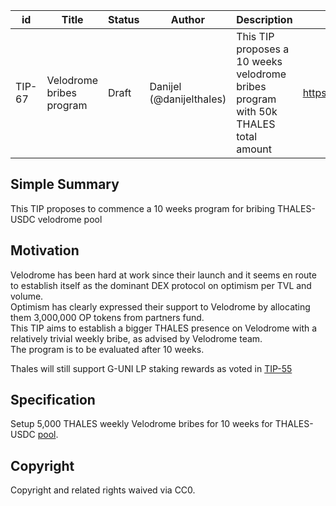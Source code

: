 | id | Title | Status | Author | Description | Discussions to | Created |
| ----------- | ----------- | ----------- | ----------- | ----------- | ----------- | ----------- |
| TIP-67 | Velodrome bribes program | Draft | Danijel (@danijelthales) | This TIP proposes a 10 weeks velodrome bribes program with 50k THALES total amount | https://discord.gg/8bzFdpGTrp | 2022-07-10
 
## Simple Summary
 
This TIP proposes to commence a 10 weeks program for bribing THALES-USDC velodrome pool
 
 ## Motivation
 
Velodrome has been hard at work since their launch and it seems en route to establish itself as the dominant DEX protocol on optimism per TVL and volume.  
Optimism has clearly expressed their support to Velodrome by allocating them 3,000,000 OP tokens from partners fund.  
This TIP aims to establish a bigger THALES presence on Velodrome with a relatively trivial weekly bribe, as advised by Velodrome team.  
The program is to be evaluated after 10 weeks.    

Thales will still support G-UNI LP staking rewards as voted in [TIP-55](https://github.com/thales-markets/thales-improvement-proposals/blob/main/TIPs/TIP-55.md)

## Specification

Setup 5,000 THALES weekly Velodrome bribes for 10 weeks for THALES-USDC [pool](https://app.velodrome.finance/liquidity). 
 
## Copyright
 
Copyright and related rights waived via CC0.
 

